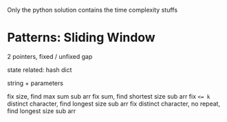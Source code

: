 Only the python solution contains the time complexity stuffs

# Patterns: Sliding Window
2 pointers, fixed / unfixed gap

state related: hash dict

string + parameters

fix size, find max sum sub arr
fix sum, find shortest size sub arr
fix `<= k` distinct character, find longest size sub arr
fix distinct character, no repeat, find longest size sub arr
